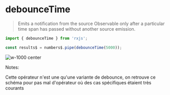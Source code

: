 # debounceTime

> Emits a notification from the source Observable only after a particular time span has passed without another source emission.

```typescript
import { debounceTime } from 'rxjs';

const results$ = numbers$.pipe(debounceTime(5000));
```

![w-1000 center](./assets/images/diagrams/operator_debouncetime.svg)

Notes:

Cette opérateur n'est une qu'une variante de debounce, on retrouve ce schéma pour pas mal d'opérateur où des cas spécifiques étaient très courants
